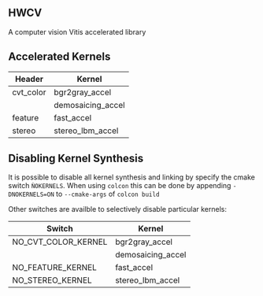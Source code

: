 ## HWCV

A computer vision Vitis accelerated library 


## Accelerated Kernels

| Header    | Kernel            |
|-----------|-------------------|
| cvt_color | bgr2gray_accel    |
|           | demosaicing_accel |
| feature   | fast_accel        |
| stereo    | stereo_lbm_accel  |


## Disabling Kernel Synthesis 

It is possible to disable all kernel synthesis and linking by specify the cmake switch `ǸOKERNELS`.
When using `colcon` this can be done by appending `-DNOKERNELS=ON` to `--cmake-args` of `colcon
build`

Other switches are availble to selectively disable particular kernels:

| Switch              | Kernel            |
|---------------------|-------------------|
| NO_CVT_COLOR_KERNEL | bgr2gray_accel    |
|                     | demosaicing_accel |
| NO_FEATURE_KERNEL   | fast_accel        |
| NO_STEREO_KERNEL    | stereo_lbm_accel  |
